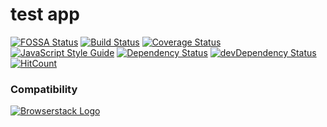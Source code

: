# test app

[![FOSSA Status][fossa-status-image]][fossa-status-url]
[![Build Status][travis-image]][travis-url]
[![Coverage Status][codecov-image]][codecov-url]
[![JavaScript Style Guide][standard-image]][standard-url]
[![Dependency Status][david-dm-image]][david-dm-url]
[![devDependency Status][david-dm-dev-image]][david-dm-dev-url]
[![HitCount][hit-count-image]][hit-count-url]

### Compatibility
[![Browserstack Logo][browserstack-logo-image]][browserstack-url]


<!-- link source -->
[fossa-status-image]: https://app.fossa.io/api/projects/git%2Bgithub.com%2Fsky172839465%2Ftest-app.svg?type=shield
[fossa-status-url]: https://app.fossa.io/projects/git%2Bgithub.com%2Fsky172839465%2Ftest-app?ref=badge_shield
[travis-image]: https://img.shields.io/travis/sky172839465/test-app.svg
[travis-url]: https://travis-ci.org/sky172839465/test-app
[codecov-image]: https://img.shields.io/codecov/c/github/sky172839465/test-app.svg
[codecov-url]: https://codecov.io/gh/sky172839465/test-app
[standard-image]: https://img.shields.io/badge/code_style-standard-brightgreen.svg
[standard-url]: https://standardjs.com
[david-dm-image]: https://david-dm.org/sky172839465/test-app.svg
[david-dm-url]: https://david-dm.org/sky172839465/test-app
[david-dm-dev-image]: https://david-dm.org/sky172839465/test-app/dev-status.svg
[david-dm-dev-url]: https://david-dm.org/sky172839465/test-app#info=devDependencies
[hit-count-image]: http://hits.dwyl.io/sky172839465/test-app.svg
[hit-count-url]: http://hits.dwyl.io/sky172839465/test-app
[browserstack-logo-image]: https://user-images.githubusercontent.com/9082423/51435153-bac57980-1cab-11e9-9024-6ccc39123f7e.png
[browserstack-url]: https://www.browserstack.com/
